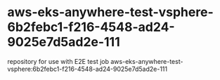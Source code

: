 # aws-eks-anywhere-test-vsphere-6b2febc1-f216-4548-ad24-9025e7d5ad2e-111
repository for use with E2E test job aws-eks-anywhere-test-vsphere:6b2febc1-f216-4548-ad24-9025e7d5ad2e-111
